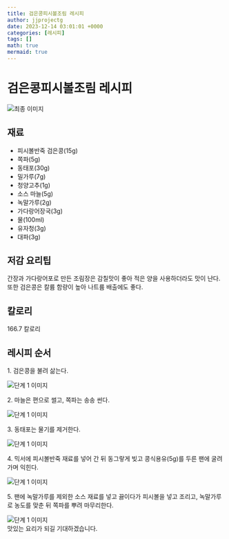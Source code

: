 ```yaml
---
title: 검은콩피시볼조림 레시피
author: jjprojectg
date: 2023-12-14 03:01:01 +0000
categories: [레시피]
tags: []
math: true
mermaid: true
---
```

<meta name="og:type" content="website"/>
<meta charset="UTF-8"/>
<div class="header">
  <h1>검은콩피시볼조림 레시피</h1>
</div>

<div class="container my-4">
  <div class="row">
    <div class="col-12 col-md-6">
      <div class="recipe-image">
        <img src="http://www.foodsafetykorea.go.kr/uploadimg/cook/10_00255_2.png" class="step-image" alt="최종 이미지"/>
      </div>
    </div>
    <div class="col-12 col-md-6">
      <div class="ingredients">
        <h2>재료</h2>
        <ul class="card">
          <li> 피시볼반죽 검은콩(15g) </li>
          <li>  쪽파(5g) </li>
          <li>  동태포(30g) </li>
          <li> 밀가루(7g) </li>
          <li>  청양고추(1g) </li>
          <li> 소스 마늘(5g) </li>
          <li>  녹말가루(2g) </li>
          <li>  가다랑어장국(3g) </li>
          <li> 물(100ml) </li>
          <li>  유자청(3g) </li>
          <li>  대파(3g) </li>
</ul>
      </div>
    </div>
    <div class="col-12 col-md-6">
      <div class="ingredients">
        <h2>저감 요리팁</h2>
        <div class="card"> 
          <p>
            간장과 가다랑어포로 만든 조림장은 감칠맛이 좋아 적은 양을 사용하더라도 맛이 난다.
또한 검은콩은 칼륨 함량이 높아 나트륨 배출에도 좋다.
          </p>
        </div>
      </div>
      <div class="ingredients">
        <h2>칼로리</h2>
        <div class="card"> 
          <p>
            166.7 칼로리
          </p>
        </div>
      </div>
    </div>
  </div>

  <h2 class="my-4">레시피 순서</h2>
  <div class="card recipe-card">
    <div class="card-body recipe-step">
      <p class="card-text step-description">1. 검은콩을 불려 삶는다.</p>
      <img src="http://www.foodsafetykorea.go.kr/uploadimg/cook/20_00255_1.png" alt="단계 1 이미지" class="step-image"/>
    </div>
  </div>
  <div class="card recipe-card">
    <div class="card-body recipe-step">
      <p class="card-text step-description">2. 마늘은 편으로 썰고, 쪽파는 송송
썬다.</p>
      <img src="http://www.foodsafetykorea.go.kr/uploadimg/cook/20_00255_2.png" alt="단계 1 이미지" class="step-image"/>
    </div>
  </div>
  <div class="card recipe-card">
    <div class="card-body recipe-step">
      <p class="card-text step-description">3. 동태포는 물기를 제거한다.</p>
      <img src="http://www.foodsafetykorea.go.kr/uploadimg/cook/20_00255_3.png" alt="단계 1 이미지" class="step-image"/>
    </div>
  </div>
  <div class="card recipe-card">
    <div class="card-body recipe-step">
      <p class="card-text step-description">4. 믹서에 피시볼반죽 재료를 넣어 간
뒤 동그랗게 빚고 콩식용유(5g)를
두른 팬에 굴려가며 익힌다.</p>
      <img src="http://www.foodsafetykorea.go.kr/uploadimg/cook/20_00255_4.png" alt="단계 1 이미지" class="step-image"/>
    </div>
  </div>
  <div class="card recipe-card">
    <div class="card-body recipe-step">
      <p class="card-text step-description">5. 팬에 녹말가루를 제외한 소스
재료를 넣고 끓이다가 피시볼을
넣고 조리고, 녹말가루로 농도를
맞춘 뒤 쪽파를 뿌려 마무리한다.</p>
      <img src="http://www.foodsafetykorea.go.kr/uploadimg/cook/20_00255_5.png" alt="단계 1 이미지" class="step-image"/>
    </div>
  </div>

</div>
맛있는 요리가 되길 기대하겠습니다.

